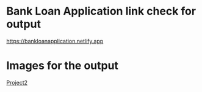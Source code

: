 # Bank Loan Application link check for output
https://bankloanapplication.netlify.app

# Images for the output

[Project2](https://github.com/techinalrupali/Bank-Loan-Application/assets/86956912/ad51b461-cffe-4958-b410-6345bd3663a7)
